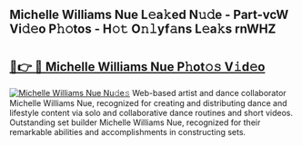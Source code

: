 ## Michelle Williams Nue L𝚎a𝚔ed N𝚞𝚍e - Part-vcW Vi𝚍𝚎o P𝚑𝚘tos - H𝚘𝚝 O𝚗𝚕yf𝚊ns L𝚎a𝚔s rnWHZ

# <h2><a href="http://kf9wvto.oniu.top/?m=Michelle+Williams+Nue">🔗👉 🔴 Michelle Williams Nue P𝚑ot𝚘𝚜 V𝚒d𝚎o</a></h2>

[![Michelle Williams Nue Nu𝚍e𝚜](https://i.imgur.com/0qMVB7G.gif)](http://kf9wvto.oniu.top/?m=Michelle+Williams+Nue)
Web-based artist and dance collaborator Michelle Williams Nue, recognized for creating and distributing dance and lifestyle content via solo and collaborative dance routines and short videos. Outstanding set builder Michelle Williams Nue, recognized for their remarkable abilities and accomplishments in constructing sets.  
